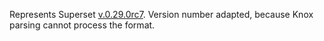 Represents Superset [v.0.29.0rc7](https://github.com/apache/incubator-superset/releases/tag/0.29.0rc7). Version number adapted, because Knox parsing cannot process the format.